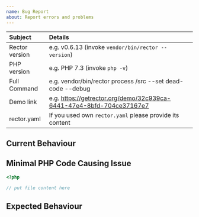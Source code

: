 ```yaml
---
name: Bug Report
about: Report errors and problems
---
```


<!-- First, thank you for reporting a bug. That takes time and we appreciate that! -->

| Subject        | Details                                                               |
| :------------- | :-------------------------------------------------------------------- |
| Rector version | e.g. v0.6.13 (invoke `vendor/bin/rector --version`)                   |
| PHP version    | e.g. PHP 7.3 (invoke `php -v`)                                        |
| Full Command   | e.g. vendor/bin/rector process /src --set dead-code --debug           | 
| Demo link      | e.g. https://getrector.org/demo/32c939ca-6441-47e4-8bfd-704ce37167e7  | 
| rector.yaml    | If you used own `rector.yaml` please provide its content              | 

## Current Behaviour 

<!-- report from command line with --debug -->
<!-- description/screenshot -->

## Minimal PHP Code Causing Issue

<!-- if possible, always run Rector on specfic file, that causes the error -->
<!-- e.g. vendor/bin/rector process /src/SpecificFile.php --set dead-code --debug -->  

```php
<?php 

// put file content here
```

## Expected Behaviour
